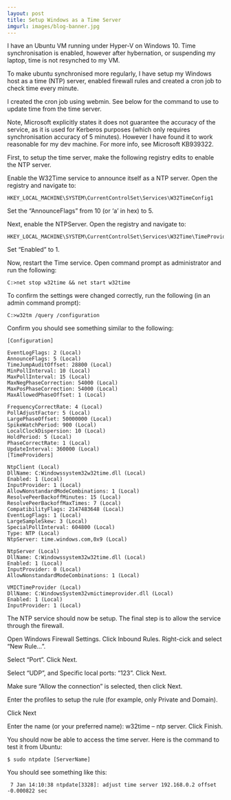 ```yaml
---
layout: post
title: Setup Windows as a Time Server
imgurl: images/blog-banner.jpg
---
```


I have an Ubuntu VM running under Hyper-V on Windows 10. Time synchronisation is enabled, however after hybernation, or suspending my laptop, time is not resynched to my VM.

To make ubuntu synchronised more regularly, I have setup my Windows host as a time (NTP) server, enabled firewall rules and created a cron job to check time every minute.

I created the cron job using webmin. See below for the command to use to update time from the time server.

Note, Microsoft explicitly states it does not guarantee the accuracy of the service, as it is used for Kerberos purposes (which only requires synchronisation accuracy of 5 minutes). However I have found it to work reasonable for my dev machine. For more info, see Microsoft KB939322.

First, to setup the time server, make the following registry edits to enable the NTP server.

Enable the W32Time service to announce itself as a NTP server. Open the registry and navigate to:

```
HKEY_LOCAL_MACHINE\SYSTEM\CurrentControlSet\Services\W32TimeConfig1
```

Set the “AnnounceFlags” from 10 (or ‘a’ in hex) to 5.

Next, enable the NTPServer. Open the registry and navigate to:

```
HKEY_LOCAL_MACHINE\SYSTEM\CurrentControlSet\Services\W32Time\TimeProviders\NtpServer
```

Set “Enabled” to 1.

Now, restart the Time service. Open command prompt as administrator and run the following:

```
C:>net stop w32time && net start w32time
```

To confirm the settings were changed correctly, run the following (in an admin command prompt):

```
C:>w32tm /query /configuration
```

Confirm you should see something similar to the following:

```
[Configuration]

EventLogFlags: 2 (Local)
AnnounceFlags: 5 (Local)
TimeJumpAuditOffset: 28800 (Local)
MinPollInterval: 10 (Local)
MaxPollInterval: 15 (Local)
MaxNegPhaseCorrection: 54000 (Local)
MaxPosPhaseCorrection: 54000 (Local)
MaxAllowedPhaseOffset: 1 (Local)

FrequencyCorrectRate: 4 (Local)
PollAdjustFactor: 5 (Local)
LargePhaseOffset: 50000000 (Local)
SpikeWatchPeriod: 900 (Local)
LocalClockDispersion: 10 (Local)
HoldPeriod: 5 (Local)
PhaseCorrectRate: 1 (Local)
UpdateInterval: 360000 (Local)
[TimeProviders]

NtpClient (Local)
DllName: C:Windowssystem32w32time.dll (Local)
Enabled: 1 (Local)
InputProvider: 1 (Local)
AllowNonstandardModeCombinations: 1 (Local)
ResolvePeerBackoffMinutes: 15 (Local)
ResolvePeerBackoffMaxTimes: 7 (Local)
CompatibilityFlags: 2147483648 (Local)
EventLogFlags: 1 (Local)
LargeSampleSkew: 3 (Local)
SpecialPollInterval: 604800 (Local)
Type: NTP (Local)
NtpServer: time.windows.com,0x9 (Local)

NtpServer (Local)
DllName: C:Windowssystem32w32time.dll (Local)
Enabled: 1 (Local)
InputProvider: 0 (Local)
AllowNonstandardModeCombinations: 1 (Local)

VMICTimeProvider (Local)
DllName: C:WindowsSystem32vmictimeprovider.dll (Local)
Enabled: 1 (Local)
InputProvider: 1 (Local)
```

The NTP service should now be setup. The final step is to allow the service through the firewall.

Open Windows Firewall Settings. Click Inbound Rules. Right-cick and select “New Rule…”.

Select “Port”. Click Next.

Select “UDP”, and Specific local ports: “123”.
Click Next.

Make sure “Allow the connection” is selected, then click Next.

Enter the profiles to setup the rule (for example, only Private and Domain).

Click Next

Enter the name (or your preferred name): w32time – ntp server. Click Finish.

You should now be able to access the time server.
Here is the command to test it from Ubuntu:

```
$ sudo ntpdate [ServerName]
```

You should see something like this:

```
 7 Jan 14:10:38 ntpdate[3328]: adjust time server 192.168.0.2 offset -0.000822 sec
```
